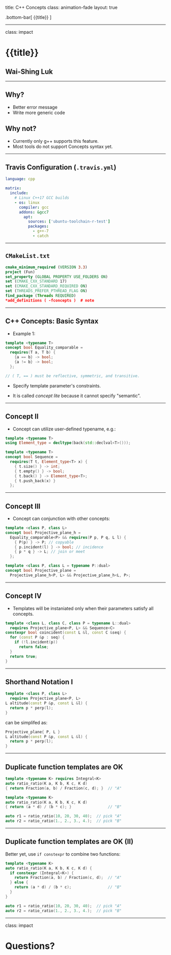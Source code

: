 title: C++ Concepts
class: animation-fade
layout: true

<!-- This slide will serve as the base layout for all your slides -->
.bottom-bar[
  {{title}}
]

---

class: impact

{{title}}
=========

Wai-Shing Luk
-------------

---

Why?
----

-   Better error message
-   Write more generic code

Why not?
--------

-   Currently only g++ supports this feature.
-   Most tools do not support Concepts syntax yet.

---

Travis Configuration (`.travis.yml`)
--------------------

```yaml
language: cpp

matrix:
  include:
    # Linux C++17 GCC builds
    - os: linux
      compiler: gcc
      addons: &gcc7
        apt:
          sources: ['ubuntu-toolchain-r-test']
          packages:
            - g++-7
            - catch
```

---

`CMakeList.txt`
-------------

```cmake
cmake_minimum_required (VERSION 3.3)
project (Fun)
set_property (GLOBAL PROPERTY USE_FOLDERS ON)
set (CMAKE_CXX_STANDARD 17)
set (CMAKE_CXX_STANDARD_REQUIRED ON)
set (THREADS_PREFER_PTHREAD_FLAG ON)
find_package (Threads REQUIRED)
*add_definitions ( -fconcepts )  # note
```

---

C++ Concepts: Basic Syntax
--------------------------

-   Example 1:

```cpp
template <typename T>
concept bool Equality_comparable =
  requires(T a, T b) {
    {a == b} -> bool;
    {a != b} -> bool;
  };

// ( T, == ) must be reflective, symmetric, and transitive.
```

-   Specify template parameter's constraints.

-   It is called *concept lite* because it cannot specify "semantic".

---

Concept II
----------

-   Concept can utilize user-defined typename, e.g.:

```cpp
template <typename T>
using Element_type = decltype(back(std::declval<T>()));

template <typename T>
concept bool Sequence =
  requires(T t, Element_type<T> x) {
    { t.size() } -> int;
    { t.empty() } -> bool;
    { t.back() } -> Element_type<T>;
    { t.push_back(x) }
  };
```

---

Concept III
-----------

-   Concept can conjunction with other concepts:

```cpp
template <class P, class L>
concept bool Projective_plane_h =
  Equality_comparable<P> && requires(P p, P q, L l) {
    { P(p) } -> P; // copyable
    { p.incident(l) } -> bool; // incidence
    { p * q } -> L; // join or meet
  };

template <class P, class L = typename P::dual>
concept bool Projective_plane =
  Projective_plane_h<P, L> && Projective_plane_h<L, P>;
```

---

Concept IV
------------

-   Templates will be instaniated only when their parameters satisfy all
    concepts.

```cpp
template <class L, class C, class P = typename L::dual>
  requires Projective_plane<P, L> && Sequence<C>
constexpr bool coincident(const L &l, const C &seq) {
  for (const P &p : seq) {
    if (!l.incident(p))
      return false;
  }
  return true;
}
```

---

Shorthand Notation I
--------------------

```cpp
template <class P, class L>
  requires Projective_plane<P, L>
L altitude(const P &p, const L &l) {
  return p * perp(l);
}
```

can be simplifed as:

```cpp
Projective_plane{ P, L }
L altitude(const P &p, const L &l) {
  return p * perp(l);
}
```

---

Duplicate function templates are OK
-----------------------------------

```cpp
template <typename K> requires Integral<K>
auto ratio_ratio(K a, K b, K c, K d)
{ return Fraction(a, b) / Fraction(c, d); }  // "A"

template <typename K>
auto ratio_ratio(K a, K b, K c, K d)
{ return (a * d) / (b * c); }                // "B"

auto r1 = ratio_ratio(10, 20, 30, 40);  // pick "A"
auto r2 = ratio_ratio(1., 2., 3., 4.);  // pick "B"
```

---

Duplicate function templates are OK (II)
-----------------------------------

Better yet, use `if constexpr` to combine two functions:

```cpp
template <typename K>
auto ratio_ratio(K a, K b, K c, K d) {
  if constexpr (Integral<K>) {
    return Fraction(a, b) / Fraction(c, d);  // "A"
  } else {
    return (a * d) / (b * c);                // "B"
  }
}

auto r1 = ratio_ratio(10, 20, 30, 40);  // pick "A"
auto r2 = ratio_ratio(1., 2., 3., 4.);  // pick "B"
```

---

class: impact

Questions?
==========
